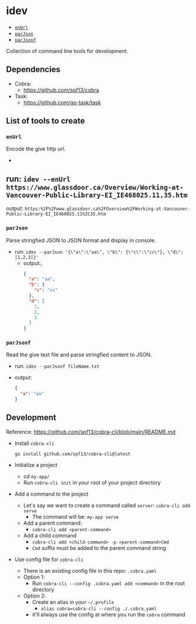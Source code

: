 # idev

<!-- toc -->

- [`enUrl`](#enUrl)
- [`parJson`](#parJson)
- [`parJsonf`](#parJsonf)

<!-- tocstop -->
Collection of command line tools for development.

## Dependencies

- Cobra:
    - https://github.com/spf13/cobra
- Task:
    - https://github.com/go-task/task

## List of tools to create

### `enUrl`

Encode the give http url.

-

run: `idev --enUrl https://www.glassdoor.ca/Overview/Working-at-Vancouver-Public-Library-EI_IE468025.11,35.htm`
-
output: `https:%2F%2Fwww.glassdoor.ca%2FOverview%2FWorking-at-Vancouver-Public-Library-EI_IE468025.11%2C35.htm`

### `parJson`

Parse stringfied JSON to JSON format and display in console.

- run: `idev --parJson '{\"a\":\"aa\", \"b\": {\"c\":\"cc\"}, \"d\": [1,2,3]}'`
    - output:,
        ```json
        {
          "a": "aa",
          "b": {
            "c": "cc"
          },
          "d": [
            1,
            2,
            3
          ]
      }
      ```

### `parJsonf`

Read the give text file and parse stringfied content to JSON.

- run: `idev --parJsonf fileName.txt`
- output:

    ```json
    {
      "a": "aa"
    }
    ```

## Development

Reference: https://github.com/spf13/cobra-cli/blob/main/README.md

- Install `cobra-cli`

    ```shell
    go install github.com/spf13/cobra-cli@latest
    ```

- Initialize a project
    - cd `my-app/`
    - Run `cobra-cli init` in your root of your project directory

- Add a command to the project
    - Let's say we want to create a command
      called `server`: `cobra-cli add serve`
        - The command will be: `my-app serve`
    - Add a parent command:
        - `cobra-cli add <parent-command>`
    - Add a child command
        - `cobra-cli add <child-command> -p <parent-command>Cmd`
        - `Cmd` suffix must be added to the parent command string

- Use config file for `cobra-cli`
    - There is an existing config file in this repo: `.cobra.yaml`
    - Option 1:
        - Run `cobra-cli --config .cobra.yaml add <command>` in the root
          directory
    - Option 2:
        - Create an alias in your `~/.profile`
            - `alias cobra=cobra-cli --config ./.cobra.yaml`
        - it'll always use the config at where you run the `cobra` command
